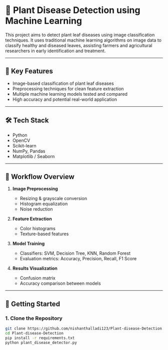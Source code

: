 # 🌿 Plant Disease Detection using Machine Learning

This project aims to detect plant leaf diseases using image classification techniques. It uses traditional machine learning algorithms on image data to classify healthy and diseased leaves, assisting farmers and agricultural researchers in early identification and treatment.

---

## 📌 Key Features

- Image-based classification of plant leaf diseases
- Preprocessing techniques for clean feature extraction
- Multiple machine learning models tested and compared
- High accuracy and potential real-world application

---

## 🛠️ Tech Stack

- Python
- OpenCV
- Scikit-learn
- NumPy, Pandas
- Matplotlib / Seaborn

---

## 🌱 Workflow Overview

1. **Image Preprocessing**
   - Resizing & grayscale conversion
   - Histogram equalization
   - Noise reduction

2. **Feature Extraction**
   - Color histograms
   - Texture-based features

3. **Model Training**
   - Classifiers: SVM, Decision Tree, KNN, Random Forest
   - Evaluation metrics: Accuracy, Precision, Recall, F1 Score

4. **Results Visualization**
   - Confusion matrix
   - Accuracy comparison between models

---

## 🚀 Getting Started

### 1. Clone the Repository

```bash
git clone https://github.com/nishanthalladi123/Plant-disease-Detection.git
cd Plant-disease-Detection
pip install -r requirements.txt
python plant_disease_detector.py
